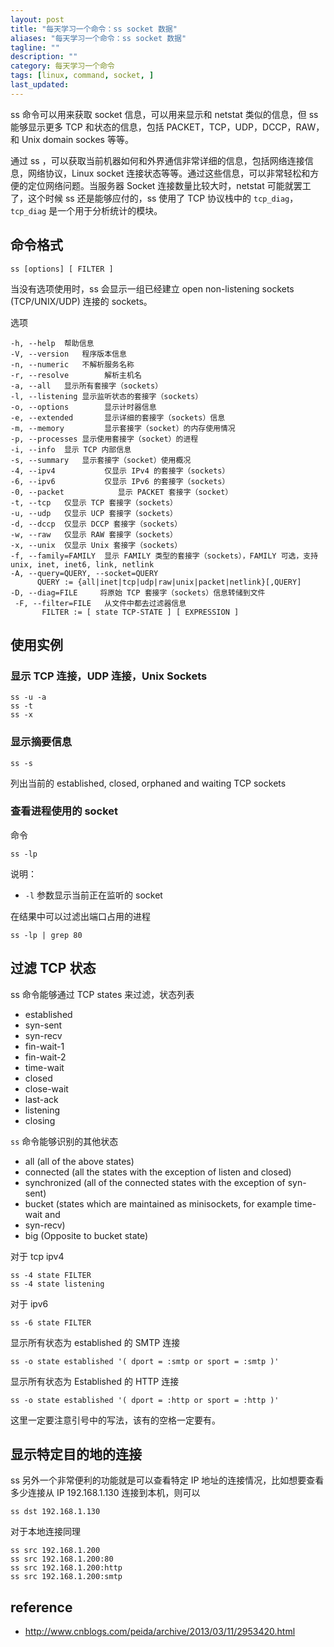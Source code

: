 ```yaml
---
layout: post
title: "每天学习一个命令：ss socket 数据"
aliases: "每天学习一个命令：ss socket 数据"
tagline: ""
description: ""
category: 每天学习一个命令
tags: [linux, command, socket, ]
last_updated:
---
```


ss 命令可以用来获取 socket 信息，可以用来显示和 netstat 类似的信息，但 ss 能够显示更多 TCP 和状态的信息，包括 PACKET，TCP，UDP，DCCP，RAW，和 Unix domain sockes 等等。

通过 ss ，可以获取当前机器如何和外界通信非常详细的信息，包括网络连接信息，网络协议，Linux socket 连接状态等等。通过这些信息，可以非常轻松和方便的定位网络问题。当服务器 Socket 连接数量比较大时，netstat 可能就罢工了，这个时候 ss 还是能够应付的，ss 使用了 TCP 协议栈中的 `tcp_diag`，`tcp_diag` 是一个用于分析统计的模块。

## 命令格式

    ss [options] [ FILTER ]

当没有选项使用时，ss 会显示一组已经建立 open non-listening sockets (TCP/UNIX/UDP) 连接的 sockets。

选项

    -h, --help	帮助信息
    -V, --version	程序版本信息
    -n, --numeric	不解析服务名称
    -r, --resolve        解析主机名
    -a, --all	显示所有套接字（sockets）
    -l, --listening	显示监听状态的套接字（sockets）
    -o, --options        显示计时器信息
    -e, --extended       显示详细的套接字（sockets）信息
    -m, --memory         显示套接字（socket）的内存使用情况
    -p, --processes	显示使用套接字（socket）的进程
    -i, --info	显示 TCP 内部信息
    -s, --summary	显示套接字（socket）使用概况
    -4, --ipv4           仅显示 IPv4 的套接字（sockets）
    -6, --ipv6           仅显示 IPv6 的套接字（sockets）
    -0, --packet	        显示 PACKET 套接字（socket）
    -t, --tcp	仅显示 TCP 套接字（sockets）
    -u, --udp	仅显示 UCP 套接字（sockets）
    -d, --dccp	仅显示 DCCP 套接字（sockets）
    -w, --raw	仅显示 RAW 套接字（sockets）
    -x, --unix	仅显示 Unix 套接字（sockets）
    -f, --family=FAMILY  显示 FAMILY 类型的套接字（sockets），FAMILY 可选，支持  unix, inet, inet6, link, netlink
    -A, --query=QUERY, --socket=QUERY
          QUERY := {all|inet|tcp|udp|raw|unix|packet|netlink}[,QUERY]
    -D, --diag=FILE     将原始 TCP 套接字（sockets）信息转储到文件
     -F, --filter=FILE   从文件中都去过滤器信息
           FILTER := [ state TCP-STATE ] [ EXPRESSION ]

## 使用实例

### 显示 TCP 连接，UDP 连接，Unix Sockets

    ss -u -a
    ss -t
    ss -x

### 显示摘要信息

    ss -s

列出当前的 established, closed, orphaned and waiting TCP sockets

### 查看进程使用的 socket

命令

    ss -lp

说明：

- `-l` 参数显示当前正在监听的 socket

在结果中可以过滤出端口占用的进程

    ss -lp | grep 80


## 过滤 TCP 状态
ss 命令能够通过 TCP states 来过滤，状态列表

- established
- syn-sent
- syn-recv
- fin-wait-1
- fin-wait-2
- time-wait
- closed
- close-wait
- last-ack
- listening
- closing

`ss` 命令能够识别的其他状态

- all (all of the above states)
- connected (all the states with the exception of listen and closed)
- synchronized (all of the connected states with the exception of syn-sent)
- bucket (states which are maintained as minisockets, for example time-wait and
- syn-recv)
- big (Opposite to bucket state)

对于 tcp ipv4

    ss -4 state FILTER
    ss -4 state listening

对于 ipv6

    ss -6 state FILTER

显示所有状态为 established 的 SMTP 连接

    ss -o state established '( dport = :smtp or sport = :smtp )'

显示所有状态为 Established 的 HTTP 连接

    ss -o state established '( dport = :http or sport = :http )'

这里一定要注意引号中的写法，该有的空格一定要有。

## 显示特定目的地的连接
ss 另外一个非常便利的功能就是可以查看特定 IP 地址的连接情况，比如想要查看多少连接从 IP 192.168.1.130 连接到本机，则可以

    ss dst 192.168.1.130

对于本地连接同理

    ss src 192.168.1.200
    ss src 192.168.1.200:80
    ss src 192.168.1.200:http
    ss src 192.168.1.200:smtp


## reference

- <http://www.cnblogs.com/peida/archive/2013/03/11/2953420.html>
